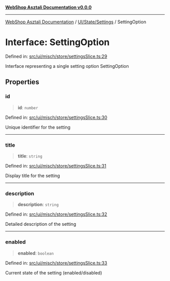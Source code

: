 [**WebShop Asztali Documentation v0.0.0**](../../../../README.md)

***

[WebShop Asztali Documentation](../../../../modules.md) / [UI/State/Settings](../README.md) / SettingOption

# Interface: SettingOption

Defined in: [src/ui/misch/store/settingsSlice.ts:29](https://github.com/yourusername/webshop_asztali/blob/966ac422304bbbe6308f4e6c123a88355a82fe82/src/ui/misch/store/settingsSlice.ts#L29)

Interface representing a single setting option
 SettingOption

## Properties

### id

> **id**: `number`

Defined in: [src/ui/misch/store/settingsSlice.ts:30](https://github.com/yourusername/webshop_asztali/blob/966ac422304bbbe6308f4e6c123a88355a82fe82/src/ui/misch/store/settingsSlice.ts#L30)

Unique identifier for the setting

***

### title

> **title**: `string`

Defined in: [src/ui/misch/store/settingsSlice.ts:31](https://github.com/yourusername/webshop_asztali/blob/966ac422304bbbe6308f4e6c123a88355a82fe82/src/ui/misch/store/settingsSlice.ts#L31)

Display title for the setting

***

### description

> **description**: `string`

Defined in: [src/ui/misch/store/settingsSlice.ts:32](https://github.com/yourusername/webshop_asztali/blob/966ac422304bbbe6308f4e6c123a88355a82fe82/src/ui/misch/store/settingsSlice.ts#L32)

Detailed description of the setting

***

### enabled

> **enabled**: `boolean`

Defined in: [src/ui/misch/store/settingsSlice.ts:33](https://github.com/yourusername/webshop_asztali/blob/966ac422304bbbe6308f4e6c123a88355a82fe82/src/ui/misch/store/settingsSlice.ts#L33)

Current state of the setting (enabled/disabled)
